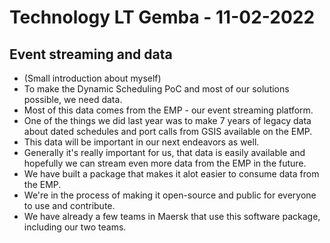 # Technology LT Gemba - 11-02-2022

## Event streaming and data

* (Small introduction about myself)
* To make the Dynamic Scheduling PoC and most of our solutions possible, we need data.
* Most of this data comes from the EMP - our event streaming platform.
* One of the things we did last year was to make 7 years of legacy data about dated schedules and port calls from GSIS available on the EMP.
* This data will be important in our next endeavors as well.
* Generally it's really important for us, that data is easily available and hopefully we can stream even more data from the EMP in the future.
* We have built a package that makes it alot easier to consume data from the EMP.
* We're in the process of making it open-source and public for everyone to use and contribute.
* We have already a few teams in Maersk that use this software package, including our two teams.
